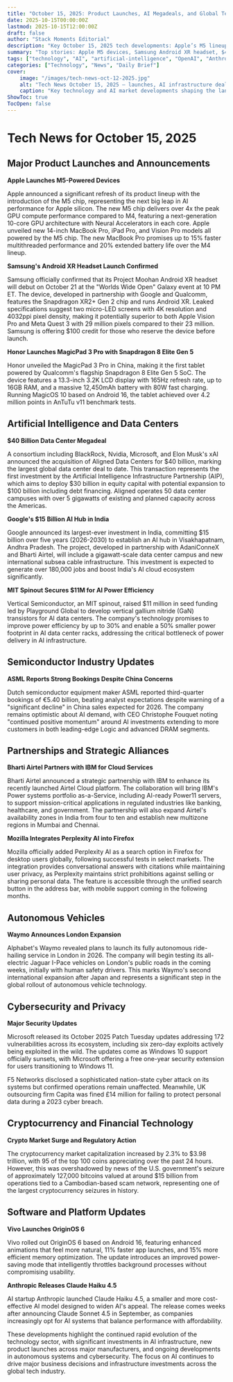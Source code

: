 ```yaml
---
title: "October 15, 2025: Product Launches, AI Megadeals, and Global Tech Moves"
date: 2025-10-15T00:00:00Z
lastmod: 2025-10-15T12:00:00Z
draft: false
author: "Stack Moments Editorial"
description: "Key October 15, 2025 tech developments: Apple’s M5 lineup, Samsung’s Android XR reveal, a $40B Aligned Data Centers megadeal (AIP), Google’s $15B India AI hub, ASML bookings beat, Waymo’s London expansion, Patch Tuesday updates, major crypto seizure, and more."
summary: "Top stories: Apple M5 devices, Samsung Android XR headset, $40B AIP–Aligned data center deal, Google India AI hub, ASML strong bookings, Airtel–IBM cloud, Waymo London expansion, Microsoft Patch Tuesday + F5/Capita, crypto seizure, Vivo OriginOS 6, Anthropic Claude Haiku 4.5."
tags: ["technology", "AI", "artificial-intelligence", "OpenAI", "Anthropic", "startups", "India", "funding", "daily-news", "Apple", "Samsung", "ASML", "Waymo", "Mozilla", "Firefox", "IBM", "Airtel", "xAI", "data-centers", "XR", "cybersecurity", "cryptocurrency"]
categories: ["Technology", "News", "Daily Brief"]
cover:
    image: "/images/tech-news-oct-12-2025.jpg"
    alt: "Tech News October 15, 2025 — launches, AI infrastructure deals, and market signals"
    caption: "Key technology and AI market developments shaping the landscape on October 15, 2025"
ShowToc: true
TocOpen: false
---
```

# Tech News for October 15, 2025

## Major Product Launches and Announcements

**Apple Launches M5-Powered Devices**

Apple announced a significant refresh of its product lineup with the introduction of the M5 chip, representing the next big leap in AI performance for Apple silicon. The new M5 chip delivers over 4x the peak GPU compute performance compared to M4, featuring a next-generation 10-core GPU architecture with Neural Accelerators in each core. Apple unveiled new 14-inch MacBook Pro, iPad Pro, and Vision Pro models all powered by the M5 chip. The new MacBook Pro promises up to 15% faster multithreaded performance and 20% extended battery life over the M4 lineup.

**Samsung's Android XR Headset Launch Confirmed**

Samsung officially confirmed that its Project Moohan Android XR headset will debut on October 21 at the "Worlds Wide Open" Galaxy event at 10 PM ET. The device, developed in partnership with Google and Qualcomm, features the Snapdragon XR2+ Gen 2 chip and runs Android XR. Leaked specifications suggest two micro-LED screens with 4K resolution and 4032ppi pixel density, making it potentially superior to both Apple Vision Pro and Meta Quest 3 with 29 million pixels compared to their 23 million. Samsung is offering \$100 credit for those who reserve the device before launch.

**Honor Launches MagicPad 3 Pro with Snapdragon 8 Elite Gen 5**

Honor unveiled the MagicPad 3 Pro in China, making it the first tablet powered by Qualcomm's flagship Snapdragon 8 Elite Gen 5 SoC. The device features a 13.3-inch 3.2K LCD display with 165Hz refresh rate, up to 16GB RAM, and a massive 12,450mAh battery with 80W fast charging. Running MagicOS 10 based on Android 16, the tablet achieved over 4.2 million points in AnTuTu v11 benchmark tests.

## Artificial Intelligence and Data Centers

**\$40 Billion Data Center Megadeal**

A consortium including BlackRock, Nvidia, Microsoft, and Elon Musk's xAI announced the acquisition of Aligned Data Centers for \$40 billion, marking the largest global data center deal to date. This transaction represents the first investment by the Artificial Intelligence Infrastructure Partnership (AIP), which aims to deploy \$30 billion in equity capital with potential expansion to \$100 billion including debt financing. Aligned operates 50 data center campuses with over 5 gigawatts of existing and planned capacity across the Americas.

**Google's \$15 Billion AI Hub in India**

Google announced its largest-ever investment in India, committing \$15 billion over five years (2026-2030) to establish an AI hub in Visakhapatnam, Andhra Pradesh. The project, developed in partnership with AdaniConneX and Bharti Airtel, will include a gigawatt-scale data center campus and new international subsea cable infrastructure. This investment is expected to generate over 180,000 jobs and boost India's AI cloud ecosystem significantly.

**MIT Spinout Secures \$11M for AI Power Efficiency**

Vertical Semiconductor, an MIT spinout, raised \$11 million in seed funding led by Playground Global to develop vertical gallium nitride (GaN) transistors for AI data centers. The company's technology promises to improve power efficiency by up to 30% and enable a 50% smaller power footprint in AI data center racks, addressing the critical bottleneck of power delivery in AI infrastructure.

## Semiconductor Industry Updates

**ASML Reports Strong Bookings Despite China Concerns**

Dutch semiconductor equipment maker ASML reported third-quarter bookings of €5.40 billion, beating analyst expectations despite warning of a "significant decline" in China sales expected for 2026. The company remains optimistic about AI demand, with CEO Christophe Fouquet noting "continued positive momentum" around AI investments extending to more customers in both leading-edge Logic and advanced DRAM segments.

## Partnerships and Strategic Alliances

**Bharti Airtel Partners with IBM for Cloud Services**

Bharti Airtel announced a strategic partnership with IBM to enhance its recently launched Airtel Cloud platform. The collaboration will bring IBM's Power systems portfolio as-a-Service, including AI-ready Power11 servers, to support mission-critical applications in regulated industries like banking, healthcare, and government. The partnership will also expand Airtel's availability zones in India from four to ten and establish new multizone regions in Mumbai and Chennai.

**Mozilla Integrates Perplexity AI into Firefox**

Mozilla officially added Perplexity AI as a search option in Firefox for desktop users globally, following successful tests in select markets. The integration provides conversational answers with citations while maintaining user privacy, as Perplexity maintains strict prohibitions against selling or sharing personal data. The feature is accessible through the unified search button in the address bar, with mobile support coming in the following months.

## Autonomous Vehicles

**Waymo Announces London Expansion**

Alphabet's Waymo revealed plans to launch its fully autonomous ride-hailing service in London in 2026. The company will begin testing its all-electric Jaguar I-Pace vehicles on London's public roads in the coming weeks, initially with human safety drivers. This marks Waymo's second international expansion after Japan and represents a significant step in the global rollout of autonomous vehicle technology.

## Cybersecurity and Privacy

**Major Security Updates**

Microsoft released its October 2025 Patch Tuesday updates addressing 172 vulnerabilities across its ecosystem, including six zero-day exploits actively being exploited in the wild. The updates come as Windows 10 support officially sunsets, with Microsoft offering a free one-year security extension for users transitioning to Windows 11.

F5 Networks disclosed a sophisticated nation-state cyber attack on its systems but confirmed operations remain unaffected. Meanwhile, UK outsourcing firm Capita was fined £14 million for failing to protect personal data during a 2023 cyber breach.

## Cryptocurrency and Financial Technology

**Crypto Market Surge and Regulatory Action**

The cryptocurrency market capitalization increased by 2.3% to \$3.98 trillion, with 95 of the top 100 coins appreciating over the past 24 hours. However, this was overshadowed by news of the U.S. government's seizure of approximately 127,000 bitcoins valued at around \$15 billion from operations tied to a Cambodian-based scam network, representing one of the largest cryptocurrency seizures in history.

## Software and Platform Updates

**Vivo Launches OriginOS 6**

Vivo rolled out OriginOS 6 based on Android 16, featuring enhanced animations that feel more natural, 11% faster app launches, and 15% more efficient memory optimization. The update introduces an improved power-saving mode that intelligently throttles background processes without compromising usability.

**Anthropic Releases Claude Haiku 4.5**

AI startup Anthropic launched Claude Haiku 4.5, a smaller and more cost-effective AI model designed to widen AI's appeal. The release comes weeks after announcing Claude Sonnet 4.5 in September, as companies increasingly opt for AI systems that balance performance with affordability.

These developments highlight the continued rapid evolution of the technology sector, with significant investments in AI infrastructure, new product launches across major manufacturers, and ongoing developments in autonomous systems and cybersecurity. The focus on AI continues to drive major business decisions and infrastructure investments across the global tech industry.